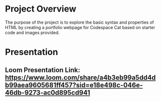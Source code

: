 # Project Overview
The purpose of the project is to explore the basic syntax and properties of HTML by creating a portfolio webpage for Codespace Cat based on starter code and images provided. 


# Presentation

## Loom Presentation Link: https://www.loom.com/share/a4b3eb99a5dd4db99aea9605681ff457?sid=e18e498c-046e-46db-9273-ac0d895cd941
